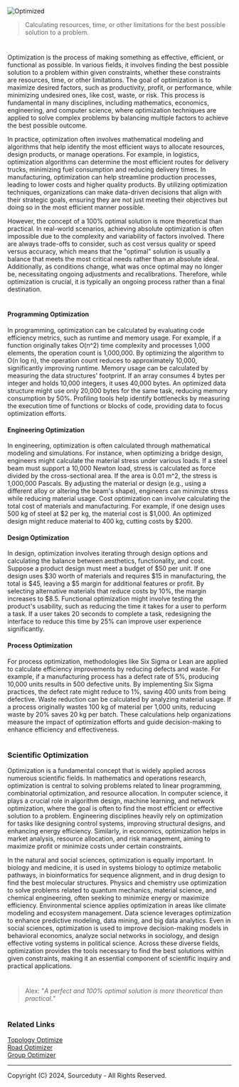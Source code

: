 ![Optimized](https://github.com/user-attachments/assets/b00b299d-6fc3-480c-bce7-9a870c3f6b97)

> Calculating resources, time, or other limitations for the best possible solution to a problem.

#

Optimization is the process of making something as effective, efficient, or functional as possible. In various fields, it involves finding the best possible solution to a problem within given constraints, whether these constraints are resources, time, or other limitations. The goal of optimization is to maximize desired factors, such as productivity, profit, or performance, while minimizing undesired ones, like cost, waste, or risk. This process is fundamental in many disciplines, including mathematics, economics, engineering, and computer science, where optimization techniques are applied to solve complex problems by balancing multiple factors to achieve the best possible outcome.

In practice, optimization often involves mathematical modeling and algorithms that help identify the most efficient ways to allocate resources, design products, or manage operations. For example, in logistics, optimization algorithms can determine the most efficient routes for delivery trucks, minimizing fuel consumption and reducing delivery times. In manufacturing, optimization can help streamline production processes, leading to lower costs and higher quality products. By utilizing optimization techniques, organizations can make data-driven decisions that align with their strategic goals, ensuring they are not just meeting their objectives but doing so in the most efficient manner possible.

However, the concept of a 100% optimal solution is more theoretical than practical. In real-world scenarios, achieving absolute optimization is often impossible due to the complexity and variability of factors involved. There are always trade-offs to consider, such as cost versus quality or speed versus accuracy, which means that the "optimal" solution is usually a balance that meets the most critical needs rather than an absolute ideal. Additionally, as conditions change, what was once optimal may no longer be, necessitating ongoing adjustments and recalibrations. Therefore, while optimization is crucial, it is typically an ongoing process rather than a final destination.

#

#### Programming Optimization

In programming, optimization can be calculated by evaluating code efficiency metrics, such as runtime and memory usage. For example, if a function originally takes O(n^2) time complexity and processes 1,000 elements, the operation count is 1,000,000. By optimizing the algorithm to O(n log n), the operation count reduces to approximately 10,000, significantly improving runtime. Memory usage can be calculated by measuring the data structures' footprint. If an array consumes 4 bytes per integer and holds 10,000 integers, it uses 40,000 bytes. An optimized data structure might use only 20,000 bytes for the same task, reducing memory consumption by 50%. Profiling tools help identify bottlenecks by measuring the execution time of functions or blocks of code, providing data to focus optimization efforts.

#### Engineering Optimization

In engineering, optimization is often calculated through mathematical modeling and simulations. For instance, when optimizing a bridge design, engineers might calculate the material stress under various loads. If a steel beam must support a 10,000 Newton load, stress is calculated as force divided by the cross-sectional area. If the area is 0.01 m^2, the stress is 1,000,000 Pascals. By adjusting the material or design (e.g., using a different alloy or altering the beam's shape), engineers can minimize stress while reducing material usage. Cost optimization can involve calculating the total cost of materials and manufacturing. For example, if one design uses 500 kg of steel at $2 per kg, the material cost is $1,000. An optimized design might reduce material to 400 kg, cutting costs by $200.

#### Design Optimization

In design, optimization involves iterating through design options and calculating the balance between aesthetics, functionality, and cost. Suppose a product design must meet a budget of $50 per unit. If one design uses $30 worth of materials and requires $15 in manufacturing, the total is $45, leaving a $5 margin for additional features or profit. By selecting alternative materials that reduce costs by 10%, the margin increases to $8.5. Functional optimization might involve testing the product's usability, such as reducing the time it takes for a user to perform a task. If a user takes 20 seconds to complete a task, redesigning the interface to reduce this time by 25% can improve user experience significantly.

#### Process Optimization

For process optimization, methodologies like Six Sigma or Lean are applied to calculate efficiency improvements by reducing defects and waste. For example, if a manufacturing process has a defect rate of 5%, producing 10,000 units results in 500 defective units. By implementing Six Sigma practices, the defect rate might reduce to 1%, saving 400 units from being defective. Waste reduction can be calculated by analyzing material usage. If a process originally wastes 100 kg of material per 1,000 units, reducing waste by 20% saves 20 kg per batch. These calculations help organizations measure the impact of optimization efforts and guide decision-making to enhance efficiency and effectiveness.

#
### Scientific Optimization

Optimization is a fundamental concept that is widely applied across numerous scientific fields. In mathematics and operations research, optimization is central to solving problems related to linear programming, combinatorial optimization, and resource allocation. In computer science, it plays a crucial role in algorithm design, machine learning, and network optimization, where the goal is often to find the most efficient or effective solution to a problem. Engineering disciplines heavily rely on optimization for tasks like designing control systems, improving structural designs, and enhancing energy efficiency. Similarly, in economics, optimization helps in market analysis, resource allocation, and risk management, aiming to maximize profit or minimize costs under certain constraints.

In the natural and social sciences, optimization is equally important. In biology and medicine, it is used in systems biology to optimize metabolic pathways, in bioinformatics for sequence alignment, and in drug design to find the best molecular structures. Physics and chemistry use optimization to solve problems related to quantum mechanics, material science, and chemical engineering, often seeking to minimize energy or maximize efficiency. Environmental science applies optimization in areas like climate modeling and ecosystem management. Data science leverages optimization to enhance predictive modeling, data mining, and big data analytics. Even in social sciences, optimization is used to improve decision-making models in behavioral economics, analyze social networks in sociology, and design effective voting systems in political science. Across these diverse fields, optimization provides the tools necessary to find the best solutions within given constraints, making it an essential component of scientific inquiry and practical applications.

#

> Alex: "*A perfect and 100% optimal solution is more theoretical than practical.*"

#
### Related Links

[Topology Optimize](https://github.com/sourceduty/Topology_Optimize)
<br>
[Road Optimizer](https://github.com/sourceduty/Road_Optimizer)
<br>
[Group Optimizer](https://github.com/sourceduty/Group_Optimizer)

***
Copyright (C) 2024, Sourceduty - All Rights Reserved.

